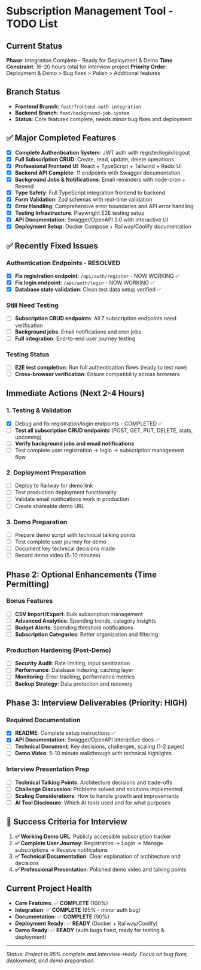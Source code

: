 # Subscription Management Tool - TODO List

## Current Status
**Phase**: Integration Complete - Ready for Deployment & Demo
**Time Constraint**: 16-20 hours total for interview project
**Priority Order**: Deployment & Demo > Bug fixes > Polish > Additional features

## Branch Status
- **Frontend Branch**: `feat/frontend-auth-integration` 
- **Backend Branch**: `feat/background-job-system`
- **Status**: Core features complete, needs minor bug fixes and deployment

## ✅ Major Completed Features
- [x] **Complete Authentication System**: JWT auth with register/login/logout
- [x] **Full Subscription CRUD**: Create, read, update, delete operations
- [x] **Professional Frontend UI**: React + TypeScript + Tailwind + Radix UI
- [x] **Backend API Complete**: 11 endpoints with Swagger documentation
- [x] **Background Jobs & Notifications**: Email reminders with node-cron + Resend
- [x] **Type Safety**: Full TypeScript integration frontend to backend
- [x] **Form Validation**: Zod schemas with real-time validation
- [x] **Error Handling**: Comprehensive error boundaries and API error handling
- [x] **Testing Infrastructure**: Playwright E2E testing setup
- [x] **API Documentation**: Swagger/OpenAPI 3.0 with interactive UI
- [x] **Deployment Setup**: Docker Compose + Railway/Coolify documentation

## ✅ Recently Fixed Issues
### Authentication Endpoints - RESOLVED
- [x] **Fix registration endpoint**: `/api/auth/register` - NOW WORKING ✅
- [x] **Fix login endpoint**: `/api/auth/login` - NOW WORKING ✅
- [x] **Database state validation**: Clean test data setup verified ✅

### Still Need Testing
- [ ] **Subscription CRUD endpoints**: All 7 subscription endpoints need verification
- [ ] **Background jobs**: Email notifications and cron jobs
- [ ] **Full integration**: End-to-end user journey testing

### Testing Status
- [ ] **E2E test completion**: Run full authentication flows (ready to test now)
- [ ] **Cross-browser verification**: Ensure compatibility across browsers

## Immediate Actions (Next 2-4 Hours)
### 1. Testing & Validation
- [x] Debug and fix registration/login endpoints - COMPLETED ✅
- [ ] **Test all subscription CRUD endpoints** (POST, GET, PUT, DELETE, stats, upcoming)
- [ ] **Verify background jobs and email notifications**
- [ ] Test complete user registration → login → subscription management flow

### 2. Deployment Preparation  
- [ ] Deploy to Railway for demo link
- [ ] Test production deployment functionality
- [ ] Validate email notifications work in production
- [ ] Create shareable demo URL

### 3. Demo Preparation
- [ ] Prepare demo script with technical talking points
- [ ] Test complete user journey for demo
- [ ] Document key technical decisions made
- [ ] Record demo video (5-10 minutes)

## Phase 2: Optional Enhancements (Time Permitting)
### Bonus Features
- [ ] **CSV Import/Export**: Bulk subscription management
- [ ] **Advanced Analytics**: Spending trends, category insights
- [ ] **Budget Alerts**: Spending threshold notifications
- [ ] **Subscription Categories**: Better organization and filtering

### Production Hardening (Post-Demo)
- [ ] **Security Audit**: Rate limiting, input sanitization
- [ ] **Performance**: Database indexing, caching layer
- [ ] **Monitoring**: Error tracking, performance metrics
- [ ] **Backup Strategy**: Data protection and recovery

## Phase 3: Interview Deliverables (Priority: HIGH)
### Required Documentation
- [x] **README**: Complete setup instructions ✅
- [x] **API Documentation**: Swagger/OpenAPI interactive docs ✅
- [ ] **Technical Document**: Key decisions, challenges, scaling (1-2 pages)
- [ ] **Demo Video**: 5-10 minute walkthrough with technical highlights

### Interview Presentation Prep
- [ ] **Technical Talking Points**: Architecture decisions and trade-offs
- [ ] **Challenge Discussion**: Problems solved and solutions implemented
- [ ] **Scaling Considerations**: How to handle growth and improvements
- [ ] **AI Tool Disclosure**: Which AI tools used and for what purposes

## 🎯 Success Criteria for Interview
1. **✅ Working Demo URL**: Publicly accessible subscription tracker
2. **✅ Complete User Journey**: Registration → Login → Manage subscriptions → Receive notifications
3. **✅ Technical Documentation**: Clear explanation of architecture and decisions
4. **✅ Professional Presentation**: Polished demo video and talking points

## Current Project Health
- **Core Features**: ✅ **COMPLETE** (100%)
- **Integration**: ✅ **COMPLETE** (95% - minor auth bug)
- **Documentation**: ✅ **COMPLETE** (90%)
- **Deployment Ready**: ✅ **READY** (Docker + Railway/Coolify)
- **Demo Ready**: ✅ **READY** (auth bugs fixed, ready for testing & deployment)

---

*Status: Project is 95% complete and interview-ready. Focus on bug fixes, deployment, and demo preparation.*